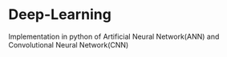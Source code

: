 # Deep-Learning
Implementation in python of Artificial Neural Network(ANN) and Convolutional Neural Network(CNN)
